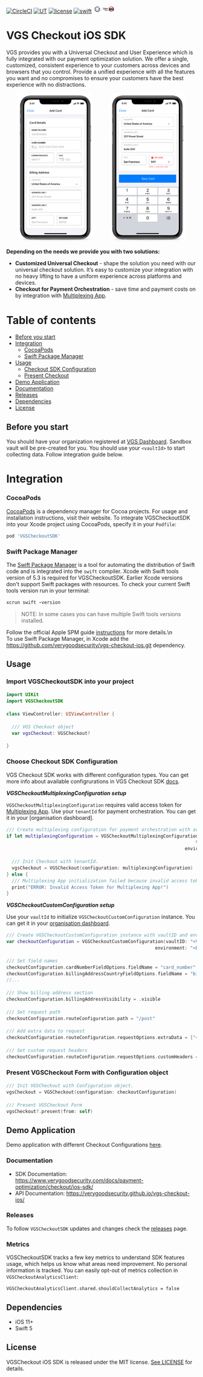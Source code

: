 [![CircleCI](https://circleci.com/gh/verygoodsecurity/vgs-checkout-ios/tree/main.svg?style=svg)](https://circleci.com/gh/verygoodsecurity/vgs-checkout-ios/tree/main)
[![UT](https://img.shields.io/badge/Unit_Test-pass-green)]()
[![license](https://img.shields.io/badge/License-MIT-green.svg)](./LICENSE)
[![swift](https://img.shields.io/badge/swift-5-orange)]()
<img src="./VGSZeroData.png" height="20">
# VGS Checkout iOS SDK

VGS provides you with a Universal Checkout and User Experience which is fully integrated with our payment optimization solution. We offer a single, customized, consistent experience to your customers across devices and browsers that you control. Provide a unified experience with all the features you want and no compromises to ensure your customers have the best experience with no distractions.

<p align="center">
  <img src="vgs-checkout-ios-add-card-1.png" width="200" alt="VGS Checkout iOS SDK Initial State" hspace="20">
  <img src="vgs-checkout-ios-add-card-2.png" width="200" alt="VGS Checkout iOS SDK Edit State" hspace="20">
</p>

**Depending on the needs we provide you with two solutions:**

-  **Customized Universal Checkout** - shape the solution you need with our universal checkout solution. It’s easy to customize your integration with no heavy lifting to have a uniform experience across platforms and devices.<br/>
-  **Checkout for Payment Orchestration** - save time and payment costs on by integration with [Multiplexing App](https://www.verygoodsecurity.com/docs/payment-optimization/multiplexing).

Table of contents
=================

<!--ts-->
   * [Before you start](#before-you-start)
   * [Integration](#integration)
      * [CocoaPods](#cocoapods)
      * [Swift Package Manager](#swift-package-manager) 
   * [Usage](#usage)
      * [Checkout SDK Configuration](#choose-checkout-sdk-configuration)
      * [Present Checkout](#present-vgscheckout-form-with-configuration-object)
   * [Demo Application](#demo-application)
   * [Documentation](#documentation)
   * [Releases](#releases)
   * [Dependencies](#dependencies)
   * [License](#license)
<!--te-->


## Before you start
You should have your organization registered at <a href="https://dashboard.verygoodsecurity.com/dashboard/">VGS Dashboard</a>. Sandbox vault will be pre-created for you. You should use your `<vaultId>` to start collecting data. Follow integration guide below.

# Integration

### CocoaPods

[CocoaPods](https://cocoapods.org) is a dependency manager for Cocoa projects. For usage and installation instructions, visit their website. To integrate VGSCheckoutSDK into your Xcode project using CocoaPods, specify it in your `Podfile`:

```ruby
pod 'VGSCheckoutSDK'
```

### Swift Package Manager

The [Swift Package Manager](https://swift.org/package-manager/) is a tool for automating the distribution of Swift code and is integrated into the `swift` compiler.
Xcode with Swift tools version of 5.3 is required for VGSCheckoutSDK. Earlier Xcode versions don't support Swift packages with resources.
To check your current Swift tools version run in your terminal:

```ruby
xcrun swift -version
```

> NOTE: In some cases you can have multiple Swift tools versions installed.


Follow the official Apple SPM guide [instructions](https://developer.apple.com/documentation/xcode/adding_package_dependencies_to_your_app) for more details.\n  
To use Swift Package Manager, in Xcode add the https://github.com/verygoodsecurity/vgs-checkout-ios.git dependency.


## Usage

### Import VGSCheckoutSDK into your project
```swift
import UIKit
import VGSCheckoutSDK

class ViewController: UIViewController {

  /// VGS Checkout object
  var vgsCheckout: VGSCheckout?
  
}
```

### Choose Checkout SDK Configuration
VGS Checkout SDK works with different configuration types. You can get more info about available configrurations in VGS Checkout SDK [docs](https://www.verygoodsecurity.com/docs/payment-optimization/checkout/ios-sdk/configuration).

***VGSCheckoutMultiplexingConfiguration setup***<br/>

`VGSCheckoutMultiplexingConfiguration` requires valid access token for [Multiplexing App](https://www.verygoodsecurity.com/docs/payment-optimization/multiplexing).
 Use your `tenantId` for payment orchestration. You can get it in your [organisation dashboard].

```swift
/// Create multiplexing configuration for payment orchestration with access token.
if let multiplexingConfiguration = VGSCheckoutMultiplexingConfiguration(accessToken: "<MULTIPLEXING_ACCESS_TOKEN>",
                                                                      tenantId: "<TENANT_ID>",
                                                                  environment: "<ENVIRONMENT>") {
                                                                    
  /// Init Checkout with tenantId.
  vgsCheckout = VGSCheckout(configuration: multiplexingConfiguration)
} else {
  /// Multiplexing App initialization failed because invalid access token.
  print("ERROR: Invalid Access Token for Multiplexing App!")
}
```


***VGSCheckoutCustomConfiguration setup***<br/>

Use your `vaultId` to initialize `VGSCheckoutCustomConfiguration` instance. You can get it in your [organisation dashboard](https://dashboard.verygoodsecurity.com/).

```swift
/// Create VGSCheckoutCustomConfiguration instance with vaultID and environment
var checkoutConfiguration = VGSCheckoutCustomConfiguration(vaultID: "<VAULT_ID>",
                                                       environment: "<ENVIRONMENT>")

/// Set field names
checkoutConfiguration.cardNumberFieldOptions.fieldName = "card_number"
checkoutConfiguration.billingAddressCountryFieldOptions.fieldName = "billing_address.country"
//... 

/// Show billing address section
checkoutConfiguration.billingAddressVisibility = .visible

/// Set request path
checkoutConfiguration.routeConfiguration.path = "/post"

/// Add extra data to request
checkoutConfiguration.routeConfiguration.requestOptions.extraData = ["<Custom Key>": "<Custom Value>"]

/// Set custom request headers
checkoutConfiguration.routeConfiguration.requestOptions.customHeaders = ["<Header Key>": "<Header Value>"]
```

### Present VGSCheckout Form with Configuration object

```swift
/// Init VGSCheckout with Configuration object.
vgsCheckout = VGSCheckout(configuration: checkoutConfiguration)

/// Present VGSCheckout Form
vgsCheckout?.present(from: self)
```


## Demo Application
Demo application with different Checkout Configurations <a href="./VGSCheckoutDemoApp">here</a>.

### Documentation
-  SDK Documentation: https://www.verygoodsecurity.com/docs/payment-optimization/checkout/ios-sdk/
-  API Documentation: https://verygoodsecurity.github.io/vgs-checkout-ios/

### Releases
To follow `VGSCheckoutSDK` updates and changes check the [releases](https://github.com/verygoodsecurity/vgs-checkout-ios/releases) page.

### Metrics
VGSCheckoutSDK tracks a few key metrics to understand SDK features usage, which helps us know what areas need improvement. No personal information is tracked.
You can easily opt-out of metrics collection in `VGSCheckoutAnalyticsClient`:
```
VGSCheckoutAnalyticsClient.shared.shouldCollectAnalytics = false
```

## Dependencies
- iOS 11+
- Swift 5

## License

 VGSCheckout iOS SDK is released under the MIT license. [See LICENSE](./LICENSE) for details.

